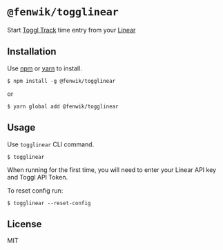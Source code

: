 # `@fenwik/togglinear`

Start [Toggl Track](https://toggl.com/track/) time entry from your [Linear](https://linear.app/)


## Installation

Use [npm](https://www.npmjs.com/) or [yarn](https://yarnpkg.com/) to install.

    $ npm install -g @fenwik/togglinear
or

    $ yarn global add @fenwik/togglinear


## Usage

Use `togglinear` CLI command.

    $ togglinear

When running for the first time, you will need to enter your Linear API key and Toggl API Token.

To reset config run:

    $ togglinear --reset-config


## License

MIT

